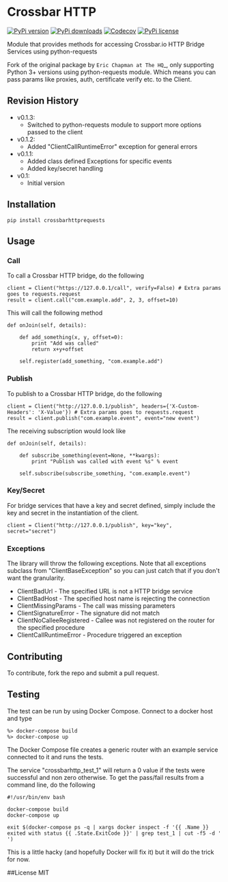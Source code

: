 # Crossbar HTTP

[![PyPi version](https://img.shields.io/pypi/v/crossbarhttprequests.svg)](https://pypi.python.org/pypi/crossbarhttprequests)
[![PyPi downloads](https://img.shields.io/pypi/dm/crossbarhttprequests.svg)](https://pypi.python.org/pypi/crossbarhttprequests)
[![Codecov](https://img.shields.io/codecov/c/github/thehq/python-crossbarhttp/master.svg)](https://codecov.io/github/thehq/python-crossbarhttp)
[![PyPi license](https://img.shields.io/pypi/l/crossbarhttprequests.svg)](https://pypi.python.org/pypi/crossbarhttprequests)

Module that provides methods for accessing Crossbar.io HTTP Bridge Services using python-requests

Fork of the original package by `Eric Chapman at The HQ`_, only supporting 
Python 3+ versions using python-requests module. Which means you can pass params like proxies, auth, certificate verify etc. to the Client.

## Revision History
  - v0.1.3:
    - Switched to python-requests module to support more options passed to the client
  - v0.1.2:
    - Added "ClientCallRuntimeError" exception for general errors
  - v0.1.1:
    - Added class defined Exceptions for specific events
    - Added key/secret handling
  - v0.1:
    - Initial version

## Installation

    pip install crossbarhttprequests

## Usage

### Call
To call a Crossbar HTTP bridge, do the following

    client = Client("https://127.0.0.1/call", verify=False) # Extra params goes to requests.request
    result = client.call("com.example.add", 2, 3, offset=10)
    
This will call the following method

    def onJoin(self, details):
        
        def add_something(x, y, offset=0):
            print "Add was called"
            return x+y+offset

        self.register(add_something, "com.example.add")
        
### Publish
To publish to a Crossbar HTTP bridge, do the following

    client = Client("http://127.0.0.1/publish", headers={'X-Custom-Headers': 'X-Value'}) # Extra params goes to requests.request
    result = client.publish("com.example.event", event="new event")
    
The receiving subscription would look like

    def onJoin(self, details):
        
        def subscribe_something(event=None, **kwargs):
            print "Publish was called with event %s" % event

        self.subscribe(subscribe_something, "com.example.event") 

### Key/Secret
For bridge services that have a key and secret defined, simply include the key and secret in the instantiation of the
client.

    client = Client("http://127.0.0.1/publish", key="key", secret="secret")

### Exceptions
The library will throw the following exceptions.  Note that all exceptions subclass from "ClientBaseException" so
you can just catch that if you don't want the granularity.

  - ClientBadUrl - The specified URL is not a HTTP bridge service
  - ClientBadHost - The specified host name is rejecting the connection
  - ClientMissingParams - The call was missing parameters
  - ClientSignatureError - The signature did not match
  - ClientNoCalleeRegistered - Callee was not registered on the router for the specified procedure
  - ClientCallRuntimeError - Procedure triggered an exception

## Contributing
To contribute, fork the repo and submit a pull request.

## Testing
The test can be run by using Docker Compose.  Connect to a docker host and type

    %> docker-compose build
    %> docker-compose up

The Docker Compose file creates a generic router with an example service connected to it and runs the tests.
    
The service "crossbarhttp_test_1" will return a 0 value if the tests were successful and non zero otherwise.  To get the
pass/fail results from a command line, do the following

    #!/usr/bin/env bash
    
    docker-compose build
    docker-compose up
    
    exit $(docker-compose ps -q | xargs docker inspect -f '{{ .Name }} exited with status {{ .State.ExitCode }}' | grep test_1 | cut -f5 -d ' ')

This is a little hacky (and hopefully Docker will fix it) but it will do the trick for now.

##License
MIT

